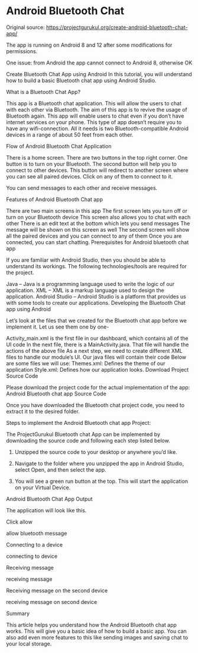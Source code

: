 # Android Bluetooth Chat

Original source: https://projectgurukul.org/create-android-bluetooth-chat-app/

The app is running on Android 8 and 12 after some modifications for permissions.

One issue: from Android the app cannot connect to Android 8, otherwise OK

Create Bluetooth Chat App using Android
In this tutorial, you will understand how to build a basic Bluetooth chat app using Android Studio.

What is a Bluetooth Chat App?

This app is a Bluetooth chat application. This will allow the users to chat with each other via Bluetooth. The aim of this app is to revive the usage of Bluetooth again. This app will enable users to chat even if you don’t have internet services on your phone. This type of app doesn’t require you to have any wifi-connection. All it needs is two Bluetooth-compatible Android devices in a range of about 50 feet from each other.

Flow of Android Bluetooth Chat Application

There is a home screen. There are two buttons in the top right corner. One button is to turn on your Bluetooth. The second button will help you to connect to other devices. This button will redirect to another screen where you can see all paired devices. Click on any of them to connect to it.

You can send messages to each other and receive messages.

Features of Android Bluetooth Chat app

There are two main screens in this app
The first screen lets you turn off or turn on your Bluetooth device
This screen also allows you to chat with each other
There is an edit text at the bottom which lets you send messages
The message will be shown on this screen as well
The second screen will show all the paired devices and you can connect to any of them
Once you are connected, you can start chatting.
Prerequisites for Android bluetooth chat app

If you are familiar with Android Studio, then you should be able to understand its workings. The following technologies/tools are required for the project.

Java – Java is a programming language used to write the logic of our application.
XML – XML is a markup language used to design the application.
Android Studio – Android Studio is a platform that provides us with some tools to create our applications.
Developing the Bluetooth Chat app using Android

Let’s look at the files that we created for the Bluetooth chat app before we implement it. Let us see them one by one-

Activity_main.xml is the first file in our dashboard, which contains all of the UI code
In the next file, there is a MainActivity.java. That file will handle the actions of the above file
As a next step, we need to create different XML files to handle our module’s UI. Our java files will contain their code
Below are some files we will use:
Themes.xml: Defines the theme of our application
Style.xml: Defines how our application looks.
Download Project Source Code

Please download the project code for the actual implementation of the app: Android Bluetooth chat app Source Code

Once you have downloaded the Bluetooth chat project code, you need to extract it to the desired folder.

Steps to implement the Android Bluetooth chat app Project:

The ProjectGurukul Bluetooth chat App can be implemented by downloading the source code and following each step listed below.

1. Unzipped the source code to your desktop or anywhere you’d like.

2. Navigate to the folder where you unzipped the app in Android Studio, select Open, and then select the app.

3. You will see a green run button at the top. This will start the application on your Virtual Device.

Android Bluetooth Chat App Output

The application will look like this.

Click allow

allow bluetooth message

Connecting to a device

connecting to device

Receiving message

receiving message

Receiving message on the second device

receiving message on second device

Summary

This article helps you understand how the Android Bluetooth chat app works. This will give you a basic idea of how to build a basic app. You can also add even more features to this like sending images and saving chat to your local storage.